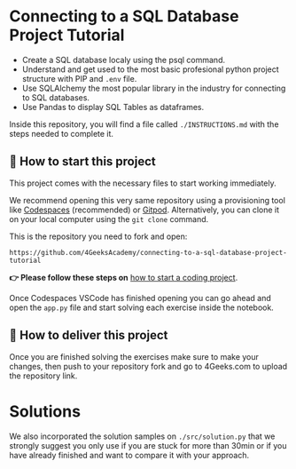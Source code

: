 <!-- hide -->
# Connecting to a SQL Database Project Tutorial
<!-- endhide -->

- Create a SQL database localy using the psql command.
- Understand and get used to the most basic profesional python project structure with PIP and `.env` file.
- Use SQLAlchemy the most popular library in the industry for connecting to SQL databases.
- Use Pandas to display SQL Tables as dataframes.

Inside this repository, you will find a file called `./INSTRUCTIONS.md` with the steps needed to complete it.

## 🌱 How to start this project

This project comes with the necessary files to start working immediately.

We recommend opening this very same repository using a provisioning tool like [Codespaces](https://4geeks.com/lesson/what-is-github-codespaces) (recommended) or [Gitpod](https://4geeks.com/lesson/how-to-use-gitpod). Alternatively, you can clone it on your local computer using the `git clone` command. 

This is the repository you need to fork and open:

```
https://github.com/4GeeksAcademy/connecting-to-a-sql-database-project-tutorial
```

**👉 Please follow these steps on** [how to start a coding project](https://4geeks.com/lesson/how-to-start-a-project).

Once Codespaces VSCode has finished opening you can go ahead and open the `app.py` file and start solving each exercise inside the notebook.

## 🚛 How to deliver this project

Once you are finished solving the exercises make sure to make your changes, then push to your repository fork and go to 4Geeks.com to upload the repository link.

# Solutions

We also incorporated the solution samples on `./src/solution.py` that we strongly suggest you only use if you are stuck for more than 30min or if you have already finished and want to compare it with your approach.
